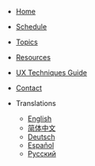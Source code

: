 <!-- markdownlint-disable first-line-h1 -->

- [Home](#)
- [Schedule](#)
- [Topics](#)
- [Resources](#)
- [UX Techniques Guide](#)
- [Contact](#)

- Translations

  - [English](/)
  - [简体中文](/zh-cn/)
  - [Deutsch](/de-de/)
  - [Español](/es/)
  - [Русский](/ru-ru/)
